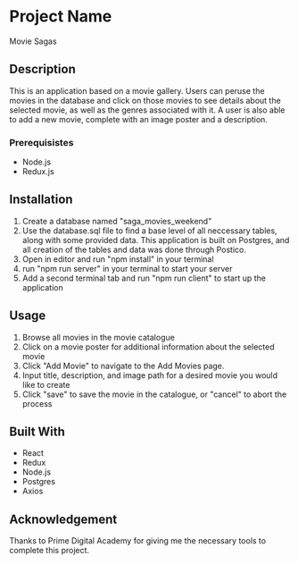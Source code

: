# Project Name

Movie Sagas

## Description

This is an application based on a movie gallery. Users can peruse the movies in the database and click on those movies to see details about the selected movie, as well as the genres associated with it. A user is also able to add a new movie, complete with an image poster and a description.

### Prerequisistes

- Node.js
- Redux.js

## Installation

1. Create a database named "saga_movies_weekend"
2. Use the database.sql file to find a base level of all neccessary tables, along with some provided data. This application is built on Postgres, and all creation of the tables and data was done through Postico.
3. Open in editor and run "npm install" in your terminal
4. run "npm run server" in your terminal to start your server
5. Add a second terminal tab and run "npm run client" to start up the application

## Usage
1. Browse all movies in the movie catalogue
2. Click on a movie poster for additional information about the selected movie
3. Click "Add Movie" to navigate to the Add Movies page.
4. Input title, description, and image path for a desired movie you would like to create
5. Click "save" to save the movie in the catalogue, or "cancel" to abort the process

## Built With
- React
- Redux
- Node.js
- Postgres
- Axios

## Acknowledgement
Thanks to Prime Digital Academy for giving me the necessary tools to complete this project. 


